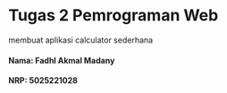 # Tugas 2 Pemrograman Web
membuat aplikasi calculator sederhana

#### Nama: Fadhl Akmal Madany
#### NRP: 5025221028
